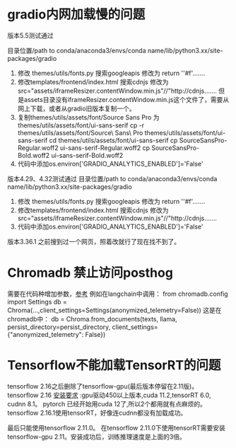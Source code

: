 # gradio内网加载慢的问题

版本5.5测试通过

目录位置/path to conda/anaconda3/envs/conda name/lib/python3.xx/site-packages/gradio

1. 修改 themes/utils/fonts.py
   搜索googleapis
   修改为 return ''#f'.......
2. 修改templates/frontend/index.html
   搜索cdnjs
   修改为src="assets/iframeResizer.contentWindow.min.js"//"http://cdnjs.......
   但是assets目录没有iframeResizer.contentWindow.min.js这个文件了，需要从网上下载，或者从gradio旧版本复制一个。
3. 复制themes/utils/assets/font/Source Sans Pro 为themes/utils/assets/font/ui-sans-serif
   cp -r themes/utils/assets/font/Source\ Sans\ Pro themes/utils/assets/font/ui-sans-serif
   cd themes/utils/assets/font/ui-sans-serif
   cp SourceSansPro-Regular.woff2 ui-sans-serif-Regular.woff2
   cp SourceSansPro-Bold.woff2 ui-sans-serif-Bold.woff2
4. 代码中添加os.environ['GRADIO_ANALYTICS_ENABLED']='False'

版本4.29、4.32测试通过
目录位置/path to conda/anaconda3/envs/conda name/lib/python3.xx/site-packages/gradio

1. 修改 themes/utils/fonts.py
   搜索googleapis
   修改为 return ''#f'.......
2. 修改templates/frontend/index.html
   搜索cdnjs
   修改为src="assets/iframeResizer.contentWindow.min.js"//"http://cdnjs.......
3. 代码中添加os.environ['GRADIO_ANALYTICS_ENABLED']='False'

版本3.36.1
之前搜到过一个网页，照着改就行了现在找不到了。

# Chromadb 禁止访问posthog

需要在代码种增加参数，[参考](https://github.com/zylon-ai/private-gpt/issues/34#issuecomment-1543930590)
例如在langchain中调用：
from chromadb.config import Settings
db = Chroma(...,client_settings=Settings(anonymized_telemetry=False))
这是在chromadb中：
db = Chroma.from_documents(texts, llama, persist_directory=persist_directory, client_settings={"anonymized_telemetry": False})

# Tensorflow不能加载TensorRT的问题

tensorflow 2.16之后删除了tensorflow-gpu(最后版本停留在2.11版)。
tensorflow 2.16 [安装要求](https://tensorflow.google.cn/install/gpu?hl=zh-cn) :gpu驱动450以上版本,cuda 11.2,tensorRT 6.0, cudnn 8.1。
pytorch 已经开始用cuda 12了,所以2个都用就有点麻烦的。
tensorflow 2.16.1使用tensorRT，好像连cudnn都没有加载成功。

最后只能使用tensorflow 2.11.0。
在tensorflow 2.11.0下使用tensorRT需要安装tensorflow-gpu 2.11。安装成功后，训练推理速度是上面的3倍。
